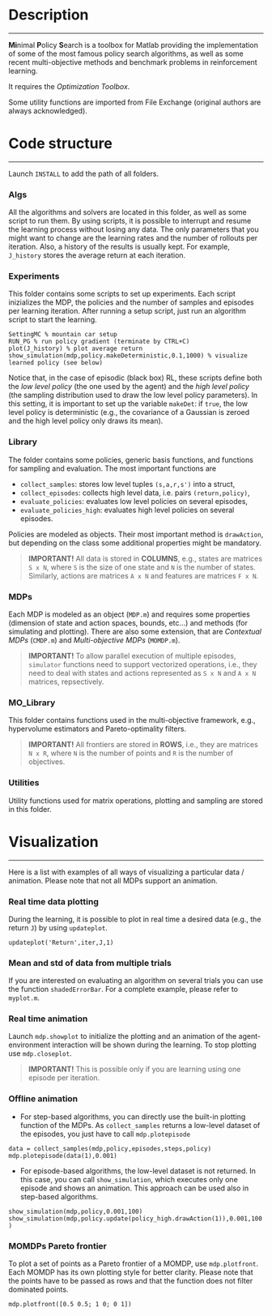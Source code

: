 # Description
-------------

**Mi**nimal **P**olicy **S**earch is a toolbox for Matlab providing the implementation of some of the most famous policy search algorithms, as well as some recent multi-objective methods and benchmark problems in reinforcement learning.

It requires the *Optimization Toolbox*.

Some utility functions are imported from File Exchange (original authors are always acknowledged).


# Code structure
----------------

Launch `INSTALL` to add the path of all folders.

### Algs
All the algorithms and solvers are located in this folder, as well as some script to run them. By using scripts, it is possible to interrupt and resume the learning process without losing any data.
The only parameters that you might want to change are the learning rates and the number of rollouts per iteration.
Also, a history of the results is usually kept. For example, `J_history` stores the average return at each iteration.

### Experiments
This folder contains some scripts to set up experiments. Each script inizializes the MDP, the policies and the number of samples and episodes per learning iteration.
After running a setup script, just run an algorithm script to start the learning.

`SettingMC % mountain car setup` <br />
`RUN_PG % run policy gradient (terminate by CTRL+C)` <br />
`plot(J_history) % plot average return` <br />
`show_simulation(mdp,policy.makeDeterministic,0.1,1000) % visualize learned policy (see below)`

Notice that, in the case of episodic (black box) RL, these scripts define both the *low level policy* (the one used by the agent) and the *high level policy* (the sampling distribution used to draw the low level policy parameters).
In this setting, it is important to set up the variable `makeDet`: if `true`, the low level policy is deterministic (e.g., the covariance of a Gaussian is zeroed and the high level policy only draws its mean).

### Library
The folder contains some policies, generic basis functions, and functions for sampling and evaluation. The most important functions are

- `collect_samples`: stores low level tuples `(s,a,r,s')` into a struct,
- `collect_episodes`: collects high level data, i.e. pairs `(return,policy)`,
- `evaluate_policies`: evaluates low level policies on several episodes,
- `evaluate_policies_high`: evaluates high level policies on several episodes.

Policies are modeled as objects. Their most important method is `drawAction`, but depending on the class some additional properties might be mandatory.

> **IMPORTANT!** All data is stored in **COLUMNS**, e.g., states are matrices `S x N`, where `S` is the size of one state and `N` is the number of states. Similarly, actions are matrices `A x N` and features are matrices `F x N`.

### MDPs
Each MDP is modeled as an object (`MDP.m`) and requires some properties (dimension of state and action spaces, bounds, etc...) and methods (for simulating and plotting).
There are also some extension, that are *Contextual MDPs* (`CMDP.m`) and *Multi-objective MDPs* (`MOMDP.m`).

> **IMPORTANT!** To allow parallel execution of multiple episodes, `simulator` functions need to support vectorized operations, i.e., they need to deal with states and actions represented as `S x N` and `A x N` matrices, repsectively.

### MO_Library
This folder contains functions used in the multi-objective framework, e.g., hypervolume estimators and Pareto-optimality filters.

> **IMPORTANT!** All frontiers are stored in **ROWS**, i.e., they are matrices `N x R`, where `N` is the number of points and `R` is the number of objectives.

### Utilities
Utility functions used for matrix operations, plotting and sampling are stored in this folder.


# Visualization
---------------

Here is a list with examples of all ways of visualizing a particular data / animation. Please note that not all MDPs support an animation.

### Real time data plotting
During the learning, it is possible to plot in real time a desired data (e.g., the return `J`) by using `updateplot`. 

`updateplot('Return',iter,J,1)`

### Mean and std of data from multiple trials
If you are interested on evaluating an algorithm on several trials you can use the function `shadedErrorBar`. For a complete example, please refer to `myplot.m`.

### Real time animation
Launch `mdp.showplot` to initialize the plotting and an animation of the agent-environment interaction will be shown during the learning. To stop plotting use `mdp.closeplot`.

> **IMPORTANT!** This is possible only if you are learning using one episode per iteration.

### Offline animation

- For step-based algorithms, you can directly use the built-in plotting function of the MDPs.
As `collect_samples` returns a low-level dataset of the episodes, you just have to call `mdp.plotepisode`

`data = collect_samples(mdp,policy,episodes,steps,policy)` <br />
`mdp.plotepisode(data(1),0.001)`

- For episode-based algorithms, the low-level dataset is not returned. In this case, you can call `show_simulation`, which executes only one episode and shows an animation. This approach can be used also in step-based algorithms.

`show_simulation(mdp,policy,0.001,100)` <br />
`show_simulation(mdp,policy.update(policy_high.drawAction(1)),0.001,100)`

### MOMDPs Pareto frontier

To plot a set of points as a Pareto frontier of a MOMDP, use `mdp.plotfront`. Each MOMDP has its own plotting style for better clarity. Please note that the points have to be passed as rows and that the function does not filter dominated points.

`mdp.plotfront([0.5 0.5; 1 0; 0 1])`